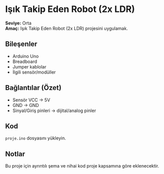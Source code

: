 # Işık Takip Eden Robot (2x LDR)

**Seviye:** Orta  
**Amaç:** Işık Takip Eden Robot (2x LDR) projesini uygulamak.

## Bileşenler
- Arduino Uno
- Breadboard
- Jumper kablolar
- İlgili sensör/modüller



## Bağlantılar (Özet)
- Sensör VCC -> 5V
- GND -> GND
- Sinyal/Giriş pinleri -> dijital/analog pinler

## Kod
`proje.ino` dosyasını yükleyin.

## Notlar
Bu proje için ayrıntılı şema ve nihai kod proje kapsamına göre eklenecektir.
